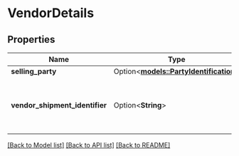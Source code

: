 # VendorDetails

## Properties

Name | Type | Description | Notes
------------ | ------------- | ------------- | -------------
**selling_party** | Option<[**models::PartyIdentification**](PartyIdentification.md)> |  | [optional]
**vendor_shipment_identifier** | Option<**String**> | Unique vendor shipment id which is not used in last 365 days | [optional]

[[Back to Model list]](../README.md#documentation-for-models) [[Back to API list]](../README.md#documentation-for-api-endpoints) [[Back to README]](../README.md)


